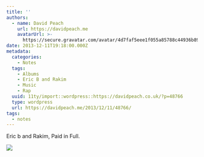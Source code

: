 ```yaml
---
title: ''
authors:
  - name: David Peach
    url: https://davidpeach.me
    avatarUrl: >-
      https://secure.gravatar.com/avatar/4d7faf5eee1f055a85788c44936b8995eaab6dfb004e7854ec747ccb272e91ee?s=96&d=mm&r=g
date: 2013-12-11T19:18:00.000Z
metadata:
  categories:
    - Notes
  tags:
    - Albums
    - Eric B and Rakim
    - Music
    - Rap
  uuid: 11ty/import::wordpress::https://davidpeach.co.uk/?p=48766
  type: wordpress
  url: https://davidpeach.me/2013/12/11/48766/
tags:
  - notes
---
```

Eric b and Rakim, Paid in Full.

[![](/assets/Eric-b-and-Rakim-Paid-in-Full--srBrskMnRbTc.jpg)](/assets/Eric-b-and-Rakim-Paid-in-Full--srBrskMnRbTc.jpg)